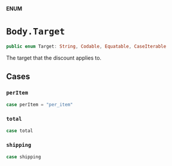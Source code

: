 **ENUM**

# `Body.Target`

```swift
public enum Target: String, Codable, Equatable, CaseIterable
```

The target that the discount applies to.

## Cases
### `perItem`

```swift
case perItem = "per_item"
```

### `total`

```swift
case total
```

### `shipping`

```swift
case shipping
```
